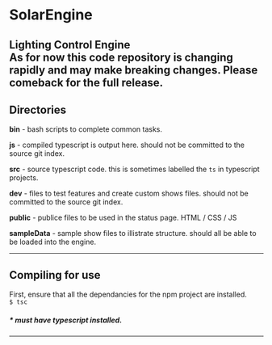 # SolarEngine
Lighting Control Engine  
As for now this code repository is changing rapidly and may make breaking changes.
Please comeback for the full release.
---

## Directories
__bin__ -
bash scripts to complete common tasks.  

__js__ -
compiled typescript is output here. 
should not be committed to the source git index.  

__src__ -
source typescript code.
this is sometimes labelled the `ts` in typescript projects.  

__dev__ -
files to test features and create custom shows files.
should not be committed to the source git index.

__public__ -
publice files to be used in the status page.
HTML / CSS / JS  

__sampleData__ -
sample show files to illistrate structure.
should all be able to be loaded into the engine.  

---

## Compiling for use
First, ensure that all the dependancies for the npm project are installed.  
` $ tsc `
##### * must have typescript installed. 
---
